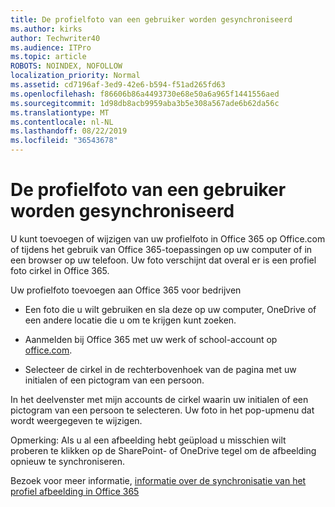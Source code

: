 ```yaml
---
title: De profielfoto van een gebruiker worden gesynchroniseerd
ms.author: kirks
author: Techwriter40
ms.audience: ITPro
ms.topic: article
ROBOTS: NOINDEX, NOFOLLOW
localization_priority: Normal
ms.assetid: cd7196af-3ed9-42e6-b594-f51ad265fd63
ms.openlocfilehash: f86606b86a4493730e68e50a6a965f1441556aed
ms.sourcegitcommit: 1d98db8acb9959aba3b5e308a567ade6b62da56c
ms.translationtype: MT
ms.contentlocale: nl-NL
ms.lasthandoff: 08/22/2019
ms.locfileid: "36543678"
---
```

# <a name="sync-a-users-profile-picture"></a>De profielfoto van een gebruiker worden gesynchroniseerd

U kunt toevoegen of wijzigen van uw profielfoto in Office 365 op Office.com of tijdens het gebruik van Office 365-toepassingen op uw computer of in een browser op uw telefoon. Uw foto verschijnt dat overal er is een profiel foto cirkel in Office 365.

Uw profielfoto toevoegen aan Office 365 voor bedrijven

- Een foto die u wilt gebruiken en sla deze op uw computer, OneDrive of een andere locatie die u om te krijgen kunt zoeken.

- Aanmelden bij Office 365 met uw werk of school-account op [office.com](http://www.office.com).

- Selecteer de cirkel in de rechterbovenhoek van de pagina met uw initialen of een pictogram van een persoon.

In het deelvenster met mijn accounts de cirkel waarin uw initialen of een pictogram van een persoon te selecteren. Uw foto in het pop-upmenu dat wordt weergegeven te wijzigen.

Opmerking: Als u al een afbeelding hebt geüpload u misschien wilt proberen te klikken op de SharePoint- of OneDrive tegel om de afbeelding opnieuw te synchroniseren.

Bezoek voor meer informatie, [informatie over de synchronisatie van het profiel afbeelding in Office 365](https://support.office.com/article/information-about-profile-picture-synchronization-in-office-365-20594d76-d054-4af4-a660-401133e3d48a?ui=en-US&amp;rs=en-US&amp;ad=US)

